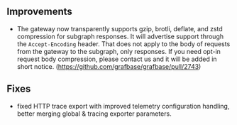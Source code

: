 ## Improvements

- The gateway now transparently supports gzip, brotli, deflate, and zstd compression for subgraph responses. It will advertise support through the `Accept-Encoding` header. That does not apply to the body of requests from the gateway to the subgraph, only responses. If you need opt-in request body compression, please contact us and it will be added in short notice. (https://github.com/grafbase/grafbase/pull/2743)

## Fixes

- fixed HTTP trace export with improved telemetry configuration handling, better merging global & tracing exporter parameters.
